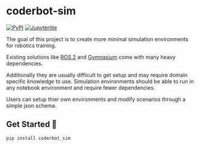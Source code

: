 
# coderbot-sim

[![PyPI](https://img.shields.io/pypi/v/coderbot-sim.svg)](https://pypi.org/project/coderbot-sim)
[![Jupyterlite](https://jupyterlite.rtfd.io/en/latest/_static/badge.svg)](https://matthewandretaylor.github.io/CoderBots/lab?path=example.ipynb)

The goal of this project is to create more minimal simulation environments for robotics training.

Existing solutions like [ROS 2](https://github.com/ros2) and [Gymnasium](https://gymnasium.farama.org/) come with many heavy dependencies.

Additionally they are usually difficult to get setup and may require domain specific knowledge to use.
Simulation environments should be able to run in any notebook environment and require fewer dependencies.

Users can setup thier own environments and modify scenarios through a simple json schema.

## Get Started 🚀

```bash
pip install coderbot_sim
```


